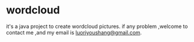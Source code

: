 # wordcloud
it's a java project to create wordcloud pictures.
if any problem ,welcome to contact me ,and my email is luoriyoushang@gmail.com.
